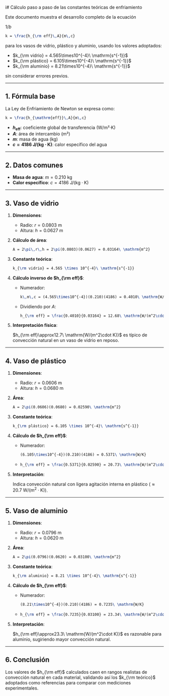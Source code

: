 i# Cálculo paso a paso de las constantes teóricas de enfriamiento

Este documento muestra el desarrollo completo de la ecuación

$1/b$ 

```latex
k = \frac{h_{\rm eff}\,A}{m\,c}
```

para los vasos de vidrio, plástico y aluminio, usando los valores adoptados:

- $k_{\rm vidrio}   = 4.565\times10^{-4}\ \mathrm{s^{-1}}$
- $k_{\rm plástico} = 6.105\times10^{-4}\ \mathrm{s^{-1}}$
- $k_{\rm aluminio} = 8.21\times10^{-4}\ \mathrm{s^{-1}}$

sin considerar errores previos.

---

## 1. Fórmula base

La Ley de Enfriamiento de Newton se expresa como:

```latex
k = \frac{h_{\mathrm{eff}}\,A}{m\,c}
```

- **$h_{\mathrm{eff}}$**: coeficiente global de transferencia (W/m²·K)
- **$A$**: área de intercambio (m²)
- **$m$**: masa de agua (kg)
- **$c = 4186\ \mathrm{J/(kg\cdot K)}$**: calor específico del agua

---

## 2. Datos comunes

- **Masa de agua**: $m = 0.210\ \mathrm{kg}$
- **Calor específico**: $c = 4186\ \mathrm{J/(kg\cdot K)}$

---

## 3. Vaso de vidrio

1. **Dimensiones**:
   - Radio: $r = 0.0803\ \mathrm{m}$
   - Altura: $h = 0.0627\ \mathrm{m}$

2. **Cálculo de área**:

   ```latex
   A = 2\pi\,r\,h = 2\pi(0.0803)(0.0627) = 0.03164\ \mathrm{m^2}
   ```

3. **Constante teórica**:

   ```latex
   k_{\rm vidrio} = 4.565 \times 10^{-4}\ \mathrm{s^{-1}}
   ```

4. **Cálculo inverso de $h_{\rm eff}$**:
   - Numerador:
     ```latex
     k\,m\,c = (4.565\times10^{-4})(0.210)(4186) = 0.4010\ \mathrm{W/K}
     ```
   - Dividiendo por $A$:
     ```latex
     h_{\rm eff} = \frac{0.4010}{0.03164} = 12.68\ \mathrm{W/(m^2\cdot K)}
     ```

5. **Interpretación física**:

   $h_{\rm eff}\approx12.7\ \mathrm{W/(m^2\cdot K)}$ es típico de convección natural en un vaso de vidrio en reposo.

---

## 4. Vaso de plástico

1. **Dimensiones**:
   - Radio: $r = 0.0606\ \mathrm{m}$
   - Altura: $h = 0.0680\ \mathrm{m}$

2. **Área**:

   ```latex
   A = 2\pi(0.0606)(0.0680) = 0.02590\ \mathrm{m^2}
   ```

3. **Constante teórica**:

   ```latex
   k_{\rm plástico} = 6.105 \times 10^{-4}\ \mathrm{s^{-1}}
   ```

4. **Cálculo de $h_{\rm eff}$**:
   - Numerador:
     ```latex
     (6.105\times10^{-4})(0.210)(4186) = 0.5371\ \mathrm{W/K}
     ```
   -
     ```latex
     h_{\rm eff} = \frac{0.5371}{0.02590} = 20.73\ \mathrm{W/(m^2\cdot K)}
     ```

5. **Interpretación**:

   Indica convección natural con ligera agitación interna en plástico ($\approx20.7\ \mathrm{W/(m^2\cdot K)}$).

---

## 5. Vaso de aluminio

1. **Dimensiones**:
   - Radio: $r = 0.0796\ \mathrm{m}$
   - Altura: $h = 0.0620\ \mathrm{m}$

2. **Área**:

   ```latex
   A = 2\pi(0.0796)(0.0620) = 0.03100\ \mathrm{m^2}
   ```

3. **Constante teórica**:

   ```latex
   k_{\rm aluminio} = 8.21 \times 10^{-4}\ \mathrm{s^{-1}}
   ```

4. **Cálculo de $h_{\rm eff}$**:
   - Numerador:
     ```latex
     (8.21\times10^{-4})(0.210)(4186) = 0.7235\ \mathrm{W/K}
     ```
   -
     ```latex
     h_{\rm eff} = \frac{0.7235}{0.03100} = 23.34\ \mathrm{W/(m^2\cdot K)}
     ```

5. **Interpretación**:

   $h_{\rm eff}\approx23.3\ \mathrm{W/(m^2\cdot K)}$ es razonable para aluminio, sugiriendo mayor convección natural.

---

## 6. Conclusión

Los valores de $h_{\rm eff}$ calculados caen en rangos realistas de convección natural en cada material, validando así los $k_{\rm teórico}$ adoptados como referencias para comparar con mediciones experimentales.


